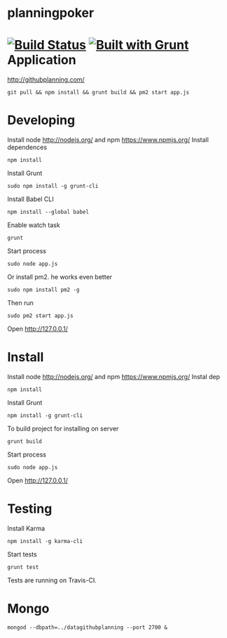planningpoker
=============
[![Build Status](https://travis-ci.org/onikiienko/githubplanning.svg?branch=master)](https://travis-ci.org/onikiienko/githubplanning)
[![Built with Grunt](https://cdn.gruntjs.com/builtwith.png)](http://gruntjs.com/)
Application
=============
http://githubplanning.com/
```shell 
git pull && npm install && grunt build && pm2 start app.js
```

Developing
=============

Install node http://nodejs.org/ and npm https://www.npmjs.org/
Install dependences 
```shell 
npm install 
```
Install Grunt
```shell 
sudo npm install -g grunt-cli
```
Install Babel CLI
```shell 
npm install --global babel
```
Enable watch task 
```shell 
grunt
```
Start process 
```shell 
sudo node app.js 
```
Or install pm2. he works even better
```shell 
sudo npm install pm2 -g
```
Then run
```shell 
sudo pm2 start app.js
```
Open http://127.0.0.1/

Install
=============
Install node http://nodejs.org/ and npm https://www.npmjs.org/
Instal dep 
```shell 
npm install 
```
Install Grunt
```shell 
npm install -g grunt-cli
```
To build project for installing on server 
```shell 
grunt build
```
Start process 
```shell 
sudo node app.js 
```
Open  http://127.0.0.1/

Testing
==============
Install Karma
```shell 
npm install -g karma-cli
```
Start tests
```shell 
grunt test
```
Tests are running on Travis-CI.

Mongo
==============
```shell 
mongod --dbpath=../datagithubplanning --port 2700 &
```
